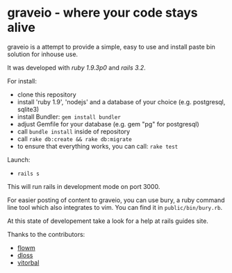 # graveio - where your code stays alive

graveio is a attempt to provide a simple, easy to use and install paste bin
solution for inhouse use.

It was developed with *ruby 1.9.3p0* and *rails 3.2*.

For install:
-  clone this repository
-  install 'ruby 1.9', 'nodejs' and a database of your choice (e.g. postgresql, sqlite3)
-  install Bundler: `gem install bundler`
-  adjust Gemfile for your database (e.g. gem "pg" for postgresql)
-  call `bundle install` inside of repository
-  call `rake db:create && rake db:migrate`
-  to ensure that everything works, you can call: `rake test`

Launch:
-  `rails s`

This will run rails in development mode on port 3000.

For easier posting of content to graveio, you can use bury, a ruby command line
tool which also integrates to vim. You can find it in `public/bin/bury.rb`.

At this state of developement take a look for a help at rails guides site.

Thanks to the contributors:
-  [flowm](https://github.com/flowm)
-  [dloss](https://github.com/dloss)
-  [vitorbal](https://github.com/vitorbal)
